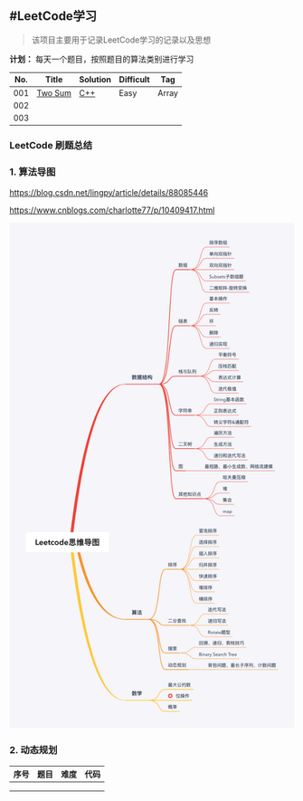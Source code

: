 #LeetCode学习
-------

> 该项目主要用于记录LeetCode学习的记录以及思想

**计划：** 每天一个题目，按照题目的算法类别进行学习





| No.     |Title       | Solution |Difficult|Tag     |
| -------|----------   |------    |-------  | ------ |
| 001     |[Two Sum](https://leetcode.com/problems/two-sum/description/)     |[C++](https://github.com/arvinlee2015/LeetCode/edit/master/Two%20Sum/two_sum.cpp)   |Easy     |Array     |
| 002     |            |          |         |        |
| 003     |            |          |         |        |



### LeetCode 刷题总结

### 1. 算法导图

 https://blog.csdn.net/lingpy/article/details/88085446 

 https://www.cnblogs.com/charlotte77/p/10409417.html 

![853467-20190220213844932-1896554215](853467-20190220213844932-1896554215.png)

### 2. 动态规划

| 序号 | 题目 | 难度 | 代码 |
| ---- | ---- | ---- | ---- |
|      |      |      |      |
|      |      |      |      |
|      |      |      |      |

